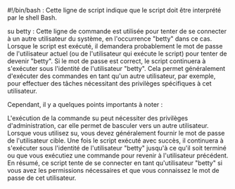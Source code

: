 #!/bin/bash : Cette ligne de script indique que le script doit être interprété par le shell Bash.

su betty : Cette ligne de commande est utilisée pour tenter de se connecter à un autre utilisateur du système, en l'occurrence "betty" dans ce cas. Lorsque le script est exécuté, il demandera probablement le mot de passe de l'utilisateur actuel (ou de l'utilisateur qui exécute le script) pour tenter de devenir "betty". Si le mot de passe est correct, le script continuera à s'exécuter sous l'identité de l'utilisateur "betty". Cela permet généralement d'exécuter des commandes en tant qu'un autre utilisateur, par exemple, pour effectuer des tâches nécessitant des privilèges spécifiques à cet utilisateur.

Cependant, il y a quelques points importants à noter :

L'exécution de la commande su peut nécessiter des privilèges d'administration, car elle permet de basculer vers un autre utilisateur.
Lorsque vous utilisez su, vous devez généralement fournir le mot de passe de l'utilisateur cible.
Une fois le script exécuté avec succès, il continuera à s'exécuter sous l'identité de l'utilisateur "betty" jusqu'à ce qu'il soit terminé ou que vous exécutiez une commande pour revenir à l'utilisateur précédent.
En résumé, ce script tente de se connecter en tant qu'utilisateur "betty" si vous avez les permissions nécessaires et que vous connaissez le mot de passe de cet utilisateur.
